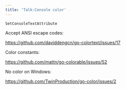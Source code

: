 ```yaml
---
title: 'Talk:Console color'
---
```


~~~
SetConsoleTextAttribute
~~~

Accept ANSI escape codes:

<https://github.com/daviddengcn/go-colortext/issues/17>

Color constants:

<https://github.com/mattn/go-colorable/issues/52>

No color on Windows:

<https://github.com/TwinProduction/go-color/issues/2>
